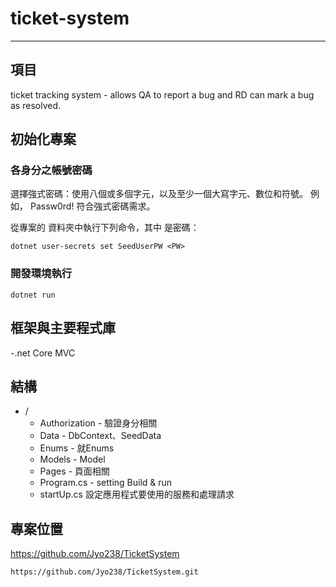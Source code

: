# ticket-system

---

## 項目

ticket tracking system -  allows QA to report a bug and RD can mark a bug as resolved.

## 初始化專案

### 各身分之帳號密碼
選擇強式密碼：使用八個或多個字元，以及至少一個大寫字元、數位和符號。 例如， Passw0rd! 符合強式密碼需求。

從專案的 資料夾中執行下列命令，其中 <PW> 是密碼：
```shell
dotnet user-secrets set SeedUserPW <PW>
```

### 開發環境執行

```shell
dotnet run
```

## 框架與主要程式庫

-.net Core MVC


## 結構

- /
  - Authorization - 驗證身分相關
  - Data - DbContext、SeedData
  - Enums - 就Enums
  - Models - Model
  - Pages - 頁面相關
  - Program.cs - setting Build & run
  - startUp.cs 設定應用程式要使用的服務和處理請求


## 專案位置

https://github.com/Jyo238/TicketSystem

```
https://github.com/Jyo238/TicketSystem.git
```

